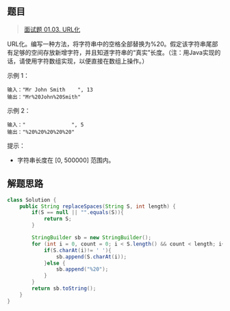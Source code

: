 ## 题目

> [面试题 01.03. URL化](https://leetcode-cn.com/problems/string-to-url-lcci/)

URL化。编写一种方法，将字符串中的空格全部替换为%20。假定该字符串尾部有足够的空间存放新增字符，并且知道字符串的“真实”长度。（注：用Java实现的话，请使用字符数组实现，以便直接在数组上操作。）

 

示例 1：

```
输入："Mr John Smith    ", 13
输出："Mr%20John%20Smith"
```

示例 2：

```
输入："               ", 5
输出："%20%20%20%20%20"
```


提示：

* 字符串长度在 [0, 500000] 范围内。

## 解题思路

```java
class Solution {
    public String replaceSpaces(String S, int length) {
        if(S == null || "".equals(S)){
            return S;
        }

        StringBuilder sb = new StringBuilder();
        for (int i = 0, count = 0; i < S.length() && count < length; i++, count ++) {
            if(S.charAt(i)!= ' '){
                sb.append(S.charAt(i));
            }else {
                sb.append("%20");
            }
        }
        return sb.toString();
    }
}
```

